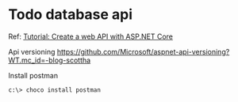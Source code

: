 # Todo database api

Ref: [Tutorial: Create a web API with ASP.NET Core](https://docs.microsoft.com/en-us/aspnet/core/tutorials/first-web-api?view=aspnetcore-3.1&tabs=visual-studio-code)


Api versioning
https://github.com/Microsoft/aspnet-api-versioning?WT.mc_id=-blog-scottha

Install postman
```
c:\> choco install postman
```
